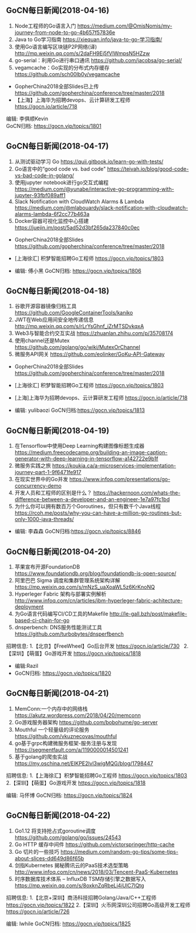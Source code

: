 ## GoCN每日新闻(2018-04-16)

1. Node工程师的Go语言入门 https://medium.com/@OmisNomis/my-journey-from-node-to-go-4b657f57836e
2. Java to Go学习指南 https://xiequan.info/java-to-go-学习指南/
3. 使用Go语言编写区块链P2P网络(译) http://mp.weixin.qq.com/s/2daFH9Ej5fVlWmpsN5HZzw
4. go-serial：利用Go进行串口通讯 https://github.com/jacobsa/go-serial/
5. vegamcache：Go实现的分布式内存缓存 https://github.com/sch00lb0y/vegamcache

* GopherChina2018全部Slides已上传 https://github.com/gopherchina/conference/tree/master/2018
* 【上海】上海华为招聘devops、云计算研发工程师 https://gocn.io/article/718

编辑: 李俱顺Kevin    
GoCN归档: https://gocn.vip/topics/1801


## GoCN每日新闻(2018-04-17)

1. 从测试驱动学习 Go https://quii.gitbook.io/learn-go-with-tests/
2. Go语言中的“good code vs. bad code" https://teivah.io/blog/good-code-vs-bad-code-in-golang/
3. 使用jupyter notebook进行go交互式编程 https://medium.com/@yunabe/interactive-go-programming-with-jupyter-93fbf089aff1
4. Slack Notification with CloudWatch Alarms & Lambda https://medium.com/@mlabouardy/slack-notification-with-cloudwatch-alarms-lambda-6f2cc77b463a
5. Docker容器可视化监控中心搭建 https://juejin.im/post/5ad52d3bf265da237840c0ec

* GopherChina2018全部Slides https://github.com/gopherchina/conference/tree/master/2018
* [上海徐汇] 积梦智能招聘Go工程师 https://gocn.vip/topics/1803

* 编辑: 傅小黑
GoCN归档: https://gocn.vip/topics/1806


## GoCN每日新闻(2018-04-18)

1. 谷歌开源容器镜像归档工具 https://github.com/GoogleContainerTools/kaniko
2. JWT在Web应用间安全地传递信息 http://mp.weixin.qq.com/s/rLrYsGhnf_iZrMTSDvkqxA
3. Web3与智能合约交互实战 https://zhuanlan.zhihu.com/p/35708174
4. 使用channel还是Mutex https://github.com/golang/go/wiki/MutexOrChannel
5. 微服务API网关 https://github.com/eolinker/GoKu-API-Gateway

* GopherChina2018全部Slides https://github.com/gopherchina/conference/tree/master/2018
* [上海徐汇] 积梦智能招聘Go工程师 https://gocn.vip/topics/1803
* [上海]上海华为招聘devops、云计算研发工程师 https://gocn.io/article/718

* 编辑: yulibaozi
GoCN归档:https://gocn.vip/topics/1813

## GoCN每日新闻(2018-04-19)

1. 在Tensorflow中使用Deep Learning构建图像标题生成器 https://medium.freecodecamp.org/building-an-image-caption-generator-with-deep-learning-in-tensorflow-a142722e9b1f
2. 微服务实践之旅  https://koukia.ca/a-microservices-implementation-journey-part-1-9f6471fe917
3. 在现实世界中的Go并发 https://www.infoq.com/presentations/go-concurrency-demo
4. 开发人员和工程师的区别是什么？ https://hackernoon.com/whats-the-difference-between-a-developer-and-an-engineer-1e7a97fc1bd
5. 为什么你可以拥有数百万个Goroutines，但只有数千个Java线程 https://rcoh.me/posts/why-you-can-have-a-million-go-routines-but-only-1000-java-threads/

* 编辑: 李森森
GoCN归档:https://gocn.vip/topics/8846

## GoCN每日新闻(2018-04-20)

1. 苹果宣布开源FoundationDB https://www.foundationdb.org/blog/foundationdb-is-open-source/
2. 阿里巴巴 Sigma 调度和集群管理系统架构详解 https://mp.weixin.qq.com/s/mNzS_uaXoaWL5z6KrKnoNQ
3. Hyperleger Fabric 架构与部署实例解析 http://www.infoq.com/cn/articles/ibm-hyperleger-fabric-achitecture-deployment
4. 为Go语言代码编写CI/CD工具的Makefile http://le-gall.bzh/post/makefile-based-ci-chain-for-go
5. dnsperbench: DNS服务性能测试工具 https://github.com/turbobytes/dnsperfbench

招聘信息: 
1.【北京】【FreeWheel】Go后台开发 https://gocn.io/article/730   
2.【深圳】【萌蛋】Go游戏开发 https://gocn.vip/topics/1818  

* 编辑:Razil
* GoCN归档: https://gocn.vip/topics/1820

## GoCN每日新闻(2018-04-21)

1. MemConn:一个内存中的网络栈 https://akutz.wordpress.com/2018/04/20/memconn
2. Go游戏服务器架构 https://github.com/bobohume/go-server
3. Mouthful 一个轻量级的评论服务 https://github.com/vkuznecovas/mouthful
4. go基于grpc构建微服务框架-服务注册与发现 https://segmentfault.com/a/1190000014501241
5. 基于golang的爬虫实战 https://my.oschina.net/EIKPE2lvl3wigMQG/blog/1798447

招聘信息:
1.【上海徐汇】积梦智能招聘Go工程师 https://gocn.vip/topics/1803
2.【深圳】【萌蛋】Go游戏开发 https://gocn.vip/topics/1818

编辑: 马怀博
GoCN归档: https://gocn.vip/topics/1824
 
## GoCN每日新闻(2018-04-22)

1. Go1.12 将支持抢占式goroutine调度 https://github.com/golang/go/issues/24543
2. Go HTTP 缓存中间件 https://github.com/victorspringer/http-cache
3. Go 切片的一些技巧 https://medium.com/random-go-tips/some-tips-about-slices-dd649d86f65b
4. 剑指Kubernetes 揭秘腾讯云的PaaS技术选型策略 http://www.infoq.com/cn/news/2018/03/Tencent-PaaS-Kubernetes
5. 时序数据库技术体系 – InfluxDB TSM存储引擎之数据写入  https://mp.weixin.qq.com/s/8oxknZqRbeLi4iUlC7lQtg

招聘信息:
1.【北京+深圳】商汤科技招聘Golang/Java/C++工程师  https://gocn.vip/topics/1822
2.【深圳】火币网深圳公司招聘Go高级开发工程师 https://gocn.io/article/726

编辑: lwhile
GoCN归档: https://gocn.vip/topics/1825
 
